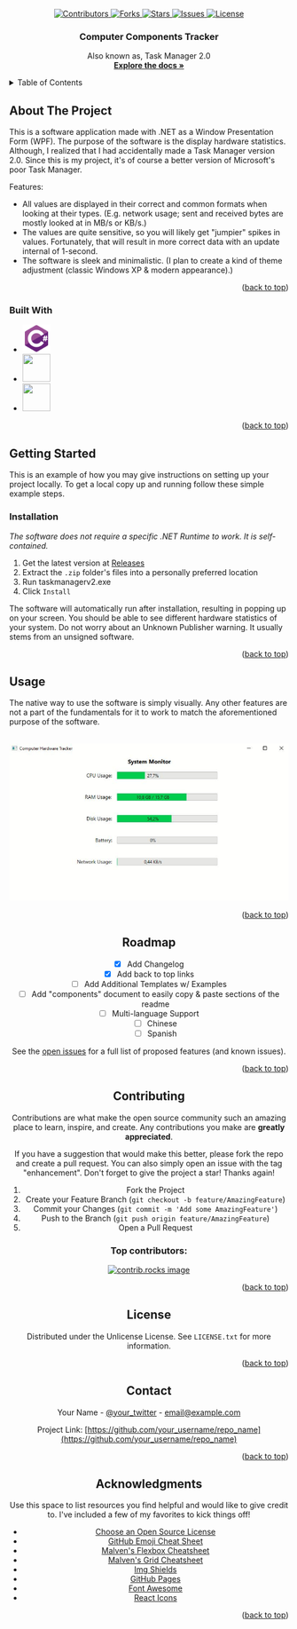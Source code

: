 <a id="readme-top"></a>
<p align="center">
  <a href="https://github.com/wildREA/computerComponentsTracker/graphs/contributors">
    <img src="https://img.shields.io/github/contributors/wildREA/computerComponentsTracker?style=flat-square" alt="Contributors" width="155"/>
  </a>
  <a href="https://github.com/wildREA/computerComponentsTracker/network/members">
    <img src="https://img.shields.io/github/forks/wildREA/computerComponentsTracker?style=flat-square" alt="Forks" width="88"/>
  </a>
  <a href="https://github.com/wildREA/computerComponentsTracker/stargazers">
    <img src="https://img.shields.io/github/stars/wildREA/computerComponentsTracker?style=flat-square" alt="Stars" width="88"/>
  </a>
  <a href="https://github.com/wildREA/computerComponentsTracker/issues">
    <img src="https://img.shields.io/github/issues/wildREA/computerComponentsTracker?style=flat-square" alt="Issues" width="147.5"/>
  </a>
  <a href="https://github.com/wildREA/computerComponentsTracker/blob/master/LICENSE.txt">
    <img src="https://img.shields.io/github/license/wildREA/computerComponentsTracker?style=flat-square" alt="License" width="220"/>
  </a>
</p>

  <h3 align="center">Computer Components Tracker</h3>

  <p align="center">
    Also known as, Task Manager 2.0
    <br />
    <a href="https://github.com/wildREA/computerComponentsTracker"><strong>Explore the docs »</strong></a>
    <br />
  </p>
</div>



<!-- TABLE OF CONTENTS -->
<details>
  <summary>Table of Contents</summary>
  <ol>
    <li>
      <a href="#about-the-project">About The Project</a>
      <ul>
        <li><a href="#built-with">Built With</a></li>
      </ul>
    </li>
    <li>
      <a href="#getting-started">Getting Started</a>
      <ul>
        <li><a href="#installation">Installation</a></li>
      </ul>
    </li>
    <li><a href="#usage">Usage</a></li>
    <li><a href="#roadmap">Roadmap</a></li>
    <li><a href="#contributing">Contributing</a></li>
    <li><a href="#license">License</a></li>
    <li><a href="#contact">Contact</a></li>
    <li><a href="#acknowledgments">Acknowledgments</a></li>
  </ol>
</details>



<!-- ABOUT THE PROJECT -->
## About The Project

This is a software application made with .NET as a Window Presentation Form (WPF). The purpose of the software is the display hardware statistics. Although, I realized that I had accidentally made a Task Manager version 2.0.
Since this is my project, it's of course a better version of Microsoft's poor Task Manager.

Features:
* All values are displayed in their correct and common formats when looking at their types. (E.g. network usage; sent and received bytes are mostly looked at in MB/s or KB/s.)
* The values are quite sensitive, so you will likely get "jumpier" spikes in values. Fortunately, that will result in more correct data with an update internal of 1-second.
* The software is sleek and minimalistic. (I plan to create a kind of theme adjustment (classic Windows XP & modern appearance).)

<p align="right">(<a href="#readme-top">back to top</a>)</p>



### Built With

* <a href="https://learn.microsoft.com/en-us/dotnet/csharp/"><img src="https://raw.githubusercontent.com/devicons/devicon/master/icons/csharp/csharp-original.svg" width="50" height="50"></a>
* <a href="https://dotnet.microsoft.com/"><img src="https://upload.wikimedia.org/wikipedia/commons/7/7d/Microsoft_.NET_logo.svg" width="50" height="50"></a>
* <a href="https://git-scm.com/"><img src="https://upload.wikimedia.org/wikipedia/commons/thumb/3/3f/Git_icon.svg/2048px-Git_icon.svg.png" width="50" height="50"></a>

<p align="right">(<a href="#readme-top">back to top</a>)</p>



<!-- GETTING STARTED -->
## Getting Started

This is an example of how you may give instructions on setting up your project locally.
To get a local copy up and running follow these simple example steps.

### Installation

_The software does not require a specific .NET Runtime to work. It is self-contained._

1. Get the latest version at [Releases](https://github.com/wildREA/computerComponentsTracker/releases/)
2. Extract the `.zip` folder's files into a personally preferred location
3. Run taskmanagerv2.exe
5. Click `Install`

The software will automatically run after installation, resulting in popping up on your screen. You should be able to see different hardware statistics of your system.
Do not worry about an Unknown Publisher warning. It usually stems from an unsigned software.

<p align="right">(<a href="#readme-top">back to top</a>)</p>



<!-- USAGE EXAMPLES -->
## Usage

The native way to use the software is simply visually. Any other features are not a part of the fundamentals for it to work to match the aforementioned purpose of the software.

<!-- PROJECT LOGO -->
<br />
<div align="center">
  <a href="https://github.com/wildREA/computerComponentsTracker">
    <img src="images/screenshot_showcase.jpg" alt="Logo" width="auto" height="auto">
  </a>

<p align="right">(<a href="#readme-top">back to top</a>)</p>



<!-- ROADMAP -->
## Roadmap

- [x] Add Changelog
- [x] Add back to top links
- [ ] Add Additional Templates w/ Examples
- [ ] Add "components" document to easily copy & paste sections of the readme
- [ ] Multi-language Support
    - [ ] Chinese
    - [ ] Spanish

See the [open issues](https://github.com/othneildrew/Best-README-Template/issues) for a full list of proposed features (and known issues).

<p align="right">(<a href="#readme-top">back to top</a>)</p>



<!-- CONTRIBUTING -->
## Contributing

Contributions are what make the open source community such an amazing place to learn, inspire, and create. Any contributions you make are **greatly appreciated**.

If you have a suggestion that would make this better, please fork the repo and create a pull request. You can also simply open an issue with the tag "enhancement".
Don't forget to give the project a star! Thanks again!

1. Fork the Project
2. Create your Feature Branch (`git checkout -b feature/AmazingFeature`)
3. Commit your Changes (`git commit -m 'Add some AmazingFeature'`)
4. Push to the Branch (`git push origin feature/AmazingFeature`)
5. Open a Pull Request

### Top contributors:

<a href="https://github.com/othneildrew/Best-README-Template/graphs/contributors">
  <img src="https://contrib.rocks/image?repo=othneildrew/Best-README-Template" alt="contrib.rocks image" />
</a>

<p align="right">(<a href="#readme-top">back to top</a>)</p>



<!-- LICENSE -->
## License

Distributed under the Unlicense License. See `LICENSE.txt` for more information.

<p align="right">(<a href="#readme-top">back to top</a>)</p>



<!-- CONTACT -->
## Contact

Your Name - [@your_twitter](https://twitter.com/your_username) - email@example.com

Project Link: [https://github.com/your_username/repo_name](https://github.com/your_username/repo_name)

<p align="right">(<a href="#readme-top">back to top</a>)</p>



<!-- ACKNOWLEDGMENTS -->
## Acknowledgments

Use this space to list resources you find helpful and would like to give credit to. I've included a few of my favorites to kick things off!

* [Choose an Open Source License](https://choosealicense.com)
* [GitHub Emoji Cheat Sheet](https://www.webpagefx.com/tools/emoji-cheat-sheet)
* [Malven's Flexbox Cheatsheet](https://flexbox.malven.co/)
* [Malven's Grid Cheatsheet](https://grid.malven.co/)
* [Img Shields](https://shields.io)
* [GitHub Pages](https://pages.github.com)
* [Font Awesome](https://fontawesome.com)
* [React Icons](https://react-icons.github.io/react-icons/search)

<p align="right">(<a href="#readme-top">back to top</a>)</p>



<!-- MARKDOWN LINKS & IMAGES -->
<!-- https://www.markdownguide.org/basic-syntax/#reference-style-links -->
[contributors-shield]: https://img.shields.io/github/contributors/othneildrew/Best-README-Template.svg?style=for-the-badge
[contributors-url]: https://github.com/othneildrew/Best-README-Template/graphs/contributors
[forks-shield]: https://img.shields.io/github/forks/othneildrew/Best-README-Template.svg?style=for-the-badge
[forks-url]: https://github.com/othneildrew/Best-README-Template/network/members
[stars-shield]: https://img.shields.io/github/stars/othneildrew/Best-README-Template.svg?style=for-the-badge
[stars-url]: https://github.com/othneildrew/Best-README-Template/stargazers
[issues-shield]: https://img.shields.io/github/issues/othneildrew/Best-README-Template.svg?style=for-the-badge
[issues-url]: https://github.com/othneildrew/Best-README-Template/issues
[license-shield]: https://img.shields.io/github/license/othneildrew/Best-README-Template.svg?style=for-the-badge
[license-url]: https://github.com/othneildrew/Best-README-Template/blob/master/LICENSE.txt
[linkedin-shield]: https://img.shields.io/badge/-LinkedIn-black.svg?style=for-the-badge&logo=linkedin&colorB=555
[linkedin-url]: https://linkedin.com/in/othneildrew
[product-screenshot]: images/screenshot.png
[Next.js]: https://img.shields.io/badge/next.js-000000?style=for-the-badge&logo=nextdotjs&logoColor=white
[Next-url]: https://nextjs.org/
[React.js]: https://img.shields.io/badge/React-20232A?style=for-the-badge&logo=react&logoColor=61DAFB
[React-url]: https://reactjs.org/
[Vue.js]: https://img.shields.io/badge/Vue.js-35495E?style=for-the-badge&logo=vuedotjs&logoColor=4FC08D
[Vue-url]: https://vuejs.org/
[Angular.io]: https://img.shields.io/badge/Angular-DD0031?style=for-the-badge&logo=angular&logoColor=white
[Angular-url]: https://angular.io/
[Svelte.dev]: https://img.shields.io/badge/Svelte-4A4A55?style=for-the-badge&logo=svelte&logoColor=FF3E00
[Svelte-url]: https://svelte.dev/
[Laravel.com]: https://img.shields.io/badge/Laravel-FF2D20?style=for-the-badge&logo=laravel&logoColor=white
[Laravel-url]: https://laravel.com
[Bootstrap.com]: https://img.shields.io/badge/Bootstrap-563D7C?style=for-the-badge&logo=bootstrap&logoColor=white
[Bootstrap-url]: https://getbootstrap.com
[JQuery.com]: https://img.shields.io/badge/jQuery-0769AD?style=for-the-badge&logo=jquery&logoColor=white
[JQuery-url]: https://jquery.com 
